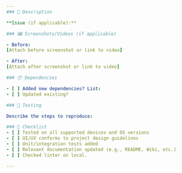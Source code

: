 ```yaml
---
### 🚀 Description

**Issue (if applicable):**

### 🖼 Screenshots/Videos (if applicable)

- Before:
[Attach before screenshot or link to video]

- After:
[Attach after screenshot or link to video]

### 📦 Dependencies

- [ ] Added new dependencies? List:
- [ ] Updated existing?

### 🧪 Testing

Describe the steps to reproduce:

### 📱 Checklist
- [ ] Tested on all supported devices and OS versions
- [ ] UI/UX conforms to project design guidelines
- [ ] Unit/integration tests added
- [ ] Relevant documentation updated (e.g., README, Wiki, etc.)
- [ ] Checked linter on local.

---
```

